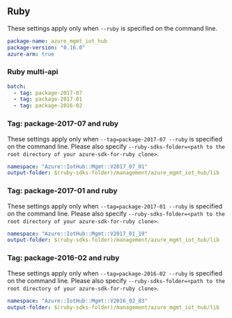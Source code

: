 ## Ruby

These settings apply only when `--ruby` is specified on the command line.

``` yaml
package-name: azure_mgmt_iot_hub
package-version: "0.16.0"
azure-arm: true
```

### Ruby multi-api

``` yaml $(ruby) && $(multiapi)
batch:
  - tag: package-2017-07
  - tag: package-2017-01
  - tag: package-2016-02
```

### Tag: package-2017-07 and ruby

These settings apply only when `--tag=package-2017-07 --ruby` is specified on the command line.
Please also specify `--ruby-sdks-folder=<path to the root directory of your azure-sdk-for-ruby clone>`.

``` yaml $(tag) == 'package-2017-07' && $(ruby)
namespace: "Azure::IotHub::Mgmt::V2017_07_01"
output-folder: $(ruby-sdks-folder)/management/azure_mgmt_iot_hub/lib
```

### Tag: package-2017-01 and ruby

These settings apply only when `--tag=package-2017-01 --ruby` is specified on the command line.
Please also specify `--ruby-sdks-folder=<path to the root directory of your azure-sdk-for-ruby clone>`.

``` yaml $(tag) == 'package-2017-01' && $(ruby)
namespace: "Azure::IotHub::Mgmt::V2017_01_19"
output-folder: $(ruby-sdks-folder)/management/azure_mgmt_iot_hub/lib
```

### Tag: package-2016-02 and ruby

These settings apply only when `--tag=package-2016-02 --ruby` is specified on the command line.
Please also specify `--ruby-sdks-folder=<path to the root directory of your azure-sdk-for-ruby clone>`.

``` yaml $(tag) == 'package-2016-02' && $(ruby)
namespace: "Azure::IotHub::Mgmt::V2016_02_03"
output-folder: $(ruby-sdks-folder)/management/azure_mgmt_iot_hub/lib
```
